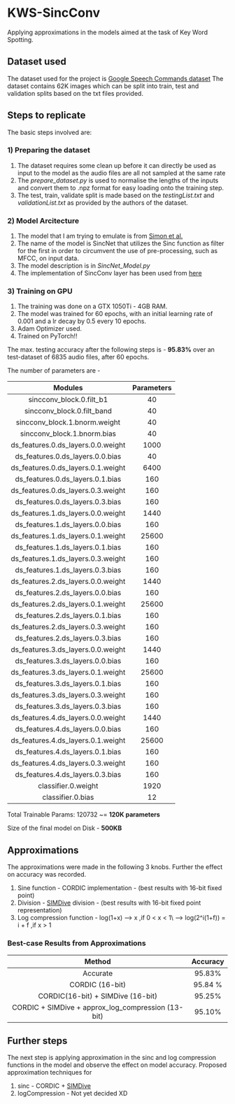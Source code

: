 # KWS-SincConv #
Applying approximations in the models aimed at the task of Key Word Spotting.

## Dataset used ##
The dataset used for the project is [Google Speech Commands dataset](https://ai.googleblog.com/2017/08/launching-speech-commands-dataset.html)
The dataset contains 62K images which can be split into train, test and validation splits based on the txt files provided.

## Steps to replicate ##
The basic steps involved are:

### 1) Preparing the dataset ###
1) The dataset requires some clean up before it can directly be used as input to the model as the audio files are all not sampled at the same rate
2) The _prepare_dataset.py_ is used to normalise the lengths of the inputs and convert them to .npz format for easy loading onto the training step.
3) The test, train, validate split is made based on the _testingList.txt_ and _validationList.txt_ as provided by the authors of the dataset.

### 2) Model Arcitecture ###
1) The model that I am trying to emulate is from [Simon et al.](https://arxiv.org/pdf/1911.02086.pdf)
2) The name of the model is SincNet that utilizes the Sinc function as filter for the first in order to circumvent the use of pre-processing, such as MFCC, on input data.
3) The model description is in _SincNet\_Model.py_
4) The implementation of SincConv layer has been used from [here](https://github.com/mravanelli/SincNet)

### 3) Training on GPU ###
1) The training was done on a GTX 1050Ti - 4GB RAM. 
2) The model was trained for 60 epochs, with an initial learning rate of 0.001 and a lr decay by 0.5 every 10 epochs.
3) Adam Optimizer used.
4) Trained on PyTorch!!

The max. testing accuracy after the following steps is - __95.83%__ over an test-dataset of 6835 audio files, after 60 epochs.

The number of parameters are - 

|              Modules               | Parameters |
| :---: | :---: |
|      sincconv\_block.0.filt_b1      |     40     |
|     sincconv\_block.0.filt_band     |     40     |
|   sincconv_block.1.bnorm.weight    |     40     |
|    sincconv_block.1.bnorm.bias     |     40     |
| ds\_features.0.ds_layers.0.0.weight |    1000    |
|  ds\_features.0.ds_layers.0.0.bias  |     40     |
| ds\_features.0.ds_layers.0.1.weight |    6400    |
|  ds\_features.0.ds_layers.0.1.bias  |    160     |
| ds\_features.0.ds_layers.0.3.weight |    160     |
|  ds\_features.0.ds_layers.0.3.bias  |    160     |
| ds\_features.1.ds_layers.0.0.weight |    1440    |
|  ds\_features.1.ds_layers.0.0.bias  |    160     |
| ds\_features.1.ds_layers.0.1.weight |   25600    |
|  ds\_features.1.ds_layers.0.1.bias  |    160     |
| ds\_features.1.ds_layers.0.3.weight |    160     |
|  ds\_features.1.ds_layers.0.3.bias  |    160     |
| ds\_features.2.ds_layers.0.0.weight |    1440    |
|  ds\_features.2.ds_layers.0.0.bias  |    160     |
| ds\_features.2.ds_layers.0.1.weight |   25600    |
|  ds\_features.2.ds_layers.0.1.bias  |    160     |
| ds\_features.2.ds_layers.0.3.weight |    160     |
|  ds\_features.2.ds_layers.0.3.bias  |    160     |
| ds\_features.3.ds_layers.0.0.weight |    1440    |
|  ds\_features.3.ds_layers.0.0.bias  |    160     |
| ds\_features.3.ds_layers.0.1.weight |   25600    |
|  ds\_features.3.ds_layers.0.1.bias  |    160     |
| ds\_features.3.ds_layers.0.3.weight |    160     |
|  ds\_features.3.ds_layers.0.3.bias  |    160     |
| ds\_features.4.ds_layers.0.0.weight |    1440    |
|  ds\_features.4.ds_layers.0.0.bias  |    160     |
| ds\_features.4.ds_layers.0.1.weight |   25600    |
|  ds\_features.4.ds_layers.0.1.bias  |    160     |
| ds\_features.4.ds_layers.0.3.weight |    160     |
|  ds\_features.4.ds_layers.0.3.bias  |    160     |
|        classifier.0.weight         |    1920    |
|         classifier.0.bias          |     12     |



Total Trainable Params: 120732 ~= __120K parameters__

Size of the final model on Disk - __500KB__

## Approximations ##
The approximations were made in the following 3 knobs. Further the effect on accuracy was recorded.
1) Sine function - CORDIC implementation - (best results with 16-bit fixed point)
2) Division - [SIMDive](https://arxiv.org/abs/2011.01148) division - (best results with 16-bit fixed point representation)
3) Log compression function - log(1+x) --> x 			 ,if 0 < x < 1\ 
				       --> log(2^i(1+f)) = i + f ,if x > 1

### Best-case Results from Approximations ###

| Method | Accuracy |
| :---: | :---: |
| Accurate | 95.83% |
| CORDIC (16-bit) | 95.84 % |
| CORDIC(16-bit) + SIMDive (16-bit) | 95.25% |
| CORDIC + SIMDive + approx_log_compression (13-bit) | 95.10% |

## Further steps ##
The next step is applying approximation in the sinc and log compression functions in the model and observe the effect on model accuracy.
Proposed approximation techniques for 
1) sinc - CORDIC + [SIMDive](https://arxiv.org/abs/2011.01148) 
2) logCompression - Not yet decided XD
